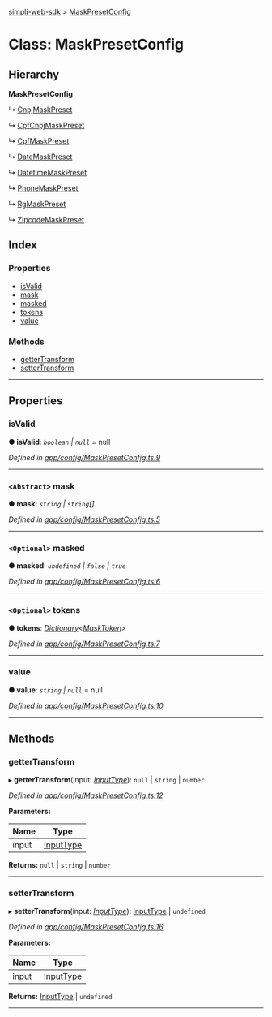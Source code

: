 [simpli-web-sdk](../README.md) > [MaskPresetConfig](../classes/maskpresetconfig.md)

# Class: MaskPresetConfig

## Hierarchy

**MaskPresetConfig**

↳  [CnpjMaskPreset](cnpjmaskpreset.md)

↳  [CpfCnpjMaskPreset](cpfcnpjmaskpreset.md)

↳  [CpfMaskPreset](cpfmaskpreset.md)

↳  [DateMaskPreset](datemaskpreset.md)

↳  [DatetimeMaskPreset](datetimemaskpreset.md)

↳  [PhoneMaskPreset](phonemaskpreset.md)

↳  [RgMaskPreset](rgmaskpreset.md)

↳  [ZipcodeMaskPreset](zipcodemaskpreset.md)

## Index

### Properties

* [isValid](maskpresetconfig.md#isvalid)
* [mask](maskpresetconfig.md#mask)
* [masked](maskpresetconfig.md#masked)
* [tokens](maskpresetconfig.md#tokens)
* [value](maskpresetconfig.md#value)

### Methods

* [getterTransform](maskpresetconfig.md#gettertransform)
* [setterTransform](maskpresetconfig.md#settertransform)

---

## Properties

<a id="isvalid"></a>

###  isValid

**● isValid**: *`boolean` \| `null`* =  null

*Defined in [app/config/MaskPresetConfig.ts:9](https://github.com/simplitech/simpli-web-sdk/blob/4ed922b/src/app/config/MaskPresetConfig.ts#L9)*

___
<a id="mask"></a>

### `<Abstract>` mask

**● mask**: *`string` \| `string`[]*

*Defined in [app/config/MaskPresetConfig.ts:5](https://github.com/simplitech/simpli-web-sdk/blob/4ed922b/src/app/config/MaskPresetConfig.ts#L5)*

___
<a id="masked"></a>

### `<Optional>` masked

**● masked**: *`undefined` \| `false` \| `true`*

*Defined in [app/config/MaskPresetConfig.ts:6](https://github.com/simplitech/simpli-web-sdk/blob/4ed922b/src/app/config/MaskPresetConfig.ts#L6)*

___
<a id="tokens"></a>

### `<Optional>` tokens

**● tokens**: *[Dictionary](../interfaces/dictionary.md)<[MaskToken](../interfaces/masktoken.md)>*

*Defined in [app/config/MaskPresetConfig.ts:7](https://github.com/simplitech/simpli-web-sdk/blob/4ed922b/src/app/config/MaskPresetConfig.ts#L7)*

___
<a id="value"></a>

###  value

**● value**: *`string` \| `null`* =  null

*Defined in [app/config/MaskPresetConfig.ts:10](https://github.com/simplitech/simpli-web-sdk/blob/4ed922b/src/app/config/MaskPresetConfig.ts#L10)*

___

## Methods

<a id="gettertransform"></a>

###  getterTransform

▸ **getterTransform**(input: *[InputType](../#inputtype)*): `null` \| `string` \| `number`

*Defined in [app/config/MaskPresetConfig.ts:12](https://github.com/simplitech/simpli-web-sdk/blob/4ed922b/src/app/config/MaskPresetConfig.ts#L12)*

**Parameters:**

| Name | Type |
| ------ | ------ |
| input | [InputType](../#inputtype) |

**Returns:** `null` \| `string` \| `number`

___
<a id="settertransform"></a>

###  setterTransform

▸ **setterTransform**(input: *[InputType](../#inputtype)*): [InputType](../#inputtype) \| `undefined`

*Defined in [app/config/MaskPresetConfig.ts:16](https://github.com/simplitech/simpli-web-sdk/blob/4ed922b/src/app/config/MaskPresetConfig.ts#L16)*

**Parameters:**

| Name | Type |
| ------ | ------ |
| input | [InputType](../#inputtype) |

**Returns:** [InputType](../#inputtype) \| `undefined`

___


